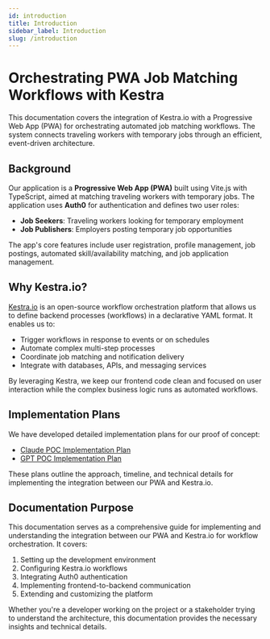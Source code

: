 ```yaml
---
id: introduction
title: Introduction
sidebar_label: Introduction
slug: /introduction
---
```


# Orchestrating PWA Job Matching Workflows with Kestra

This documentation covers the integration of Kestra.io with a Progressive Web App (PWA) for orchestrating automated job matching workflows. The system connects traveling workers with temporary jobs through an efficient, event-driven architecture.

## Background

Our application is a **Progressive Web App (PWA)** built using Vite.js with TypeScript, aimed at matching traveling workers with temporary jobs. The application uses **Auth0** for authentication and defines two user roles:

- **Job Seekers**: Traveling workers looking for temporary employment
- **Job Publishers**: Employers posting temporary job opportunities

The app's core features include user registration, profile management, job postings, automated skill/availability matching, and job application management.

## Why Kestra.io?

[Kestra.io](https://kestra.io) is an open-source workflow orchestration platform that allows us to define backend processes (workflows) in a declarative YAML format. It enables us to:

- Trigger workflows in response to events or on schedules
- Automate complex multi-step processes
- Coordinate job matching and notification delivery
- Integrate with databases, APIs, and messaging services

By leveraging Kestra, we keep our frontend code clean and focused on user interaction while the complex business logic runs as automated workflows.

## Implementation Plans

We have developed detailed implementation plans for our proof of concept:

- [Claude POC Implementation Plan](/docs/implementation-plan/claude_poc_v1)
- [GPT POC Implementation Plan](/docs/implementation-plan/gpt_poc_v1)

These plans outline the approach, timeline, and technical details for implementing the integration between our PWA and Kestra.io.

## Documentation Purpose

This documentation serves as a comprehensive guide for implementing and understanding the integration between our PWA and Kestra.io for workflow orchestration. It covers:

1. Setting up the development environment
2. Configuring Kestra.io workflows
3. Integrating Auth0 authentication
4. Implementing frontend-to-backend communication
5. Extending and customizing the platform

Whether you're a developer working on the project or a stakeholder trying to understand the architecture, this documentation provides the necessary insights and technical details.
